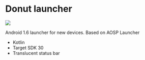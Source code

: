 # Donut launcher

<img src="https://raw.githubusercontent.com/razar-dev/android-donut-launcher/master/image/home.png"/>

Android 1.6 launcher for new devices.
Based on AOSP Launcher

+	Kotlin
+	Target SDK 30
+	Translucent status bar
